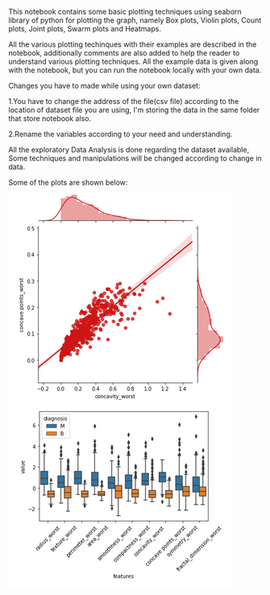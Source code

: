 This notebook contains some basic plotting techniques using seaborn library of python for plotting the graph, namely Box plots, Violin plots, Count plots, Joint plots, Swarm plots and Heatmaps.

All the various plotting techinques with their examples are described in the notebook, additionally comments are also added to help the reader to understand various plotting techniques. All the example data is given along with the notebook, but you can run the notebook locally with your own data.

Changes you have to made while using your own dataset:

1.You have to change the address of the file(csv file) according to the location of dataset file you are using, I'm storing the data in the same folder that store notebook also.

2.Rename the variables according to your need and understanding.

All the exploratory Data Analysis is done regarding the dataset available, Some techniques and manipulations will be changed according to change in data.

Some of the plots are shown below:

![Jointplot](https://github.com/Daksh-Singh/Basic_Projects/blob/master/Exploratory%20Data%20Analysis/Jointplot.PNG)
![Boxplot](https://github.com/Daksh-Singh/Basic_Projects/blob/master/Exploratory%20Data%20Analysis/Boxplot.PNG)

